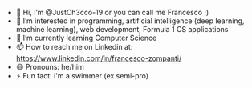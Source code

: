 - 👋 Hi, I’m @JustCh3cco-19 or you can call me Francesco :)
- 👀 I’m interested in programming, artificial intelligence (deep learning, machine learning), web development, Formula 1 CS applications
- 🌱 I’m currently learning Computer Science
- 📫 How to reach me on Linkedin at: https://www.linkedin.com/in/francesco-zompanti/
- 😄 Pronouns: he/him
- ⚡ Fun fact: i'm a swimmer (ex semi-pro)    
<!--
**JustCh3cco/JustCh3cco** is a ✨ _special_ ✨ repository because its `README.md` (this file) appears on your GitHub profile.
